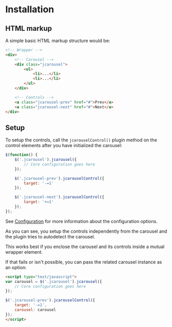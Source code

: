 Installation
============

HTML markup
-----------

A simple basic HTML markup structure would be:

```html
<!-- Wrapper -->
<div>
    <!-- Carousel -->
    <div class="jcarousel">
        <ul>
            <li>...</li>
            <li>...</li>
        </ul>
    </div>

    <!-- Controls -->
    <a class="jcarousel-prev" href="#">Prev</a>
    <a class="jcarousel-next" href="#">Next</a>
</div>
```


Setup
-----

To setup the controls, call the `jcarouselControl()` plugin method on the
control elements after you have initialized the carousel:

```javascript
$(function() {
    $('.jcarousel').jcarousel({
        // Core configuration goes here
    });

    $('.jcarousel-prev').jcarouselControl({
        target: '-=1'
    });

    $('.jcarousel-next').jcarouselControl({
        target: '+=1'
    });
});
```

See [Configuration](configuration.md) for more information about the
configuration options.

As you can see, you setup the controls independently from the carousel and the
plugin tries to autodetect the carousel.

This works best if you enclose the carousel and its controls inside a mutual
wrapper element.

If that fails or isn't possible, you can pass the related carousel instance as
an option:

```html
<script type="text/javascript">
var carousel = $('.jcarousel').jcarousel({
    // Core configuration goes here
});

$('.jcarousel-prev').jcarouselControl({
    target: '-=1',
    carousel: carousel
});
</script>
```
